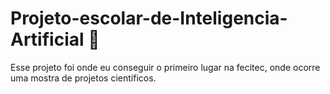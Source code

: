 # Projeto-escolar-de-Inteligencia-Artificial 🤖
Esse projeto foi onde eu conseguir o primeiro lugar na fecitec, onde ocorre uma mostra de projetos científicos. 
